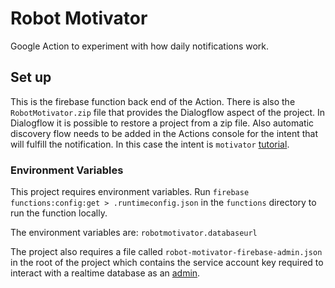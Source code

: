 # Robot Motivator

Google Action to experiment with how daily notifications work.

## Set up

This is the firebase function back end of the Action. There is also the `RobotMotivator.zip` file that provides the Dialogflow aspect of the project. In Dialogflow it is possible to restore a project from a zip file. Also automatic discovery flow needs to be added in the Actions console for the intent that will fulfill the notification. In this case the intent is `motivator` [tutorial](https://developers.google.com/actions/assistant/updates/daily).

### Environment Variables

This project requires environment variables. Run `firebase functions:config:get > .runtimeconfig.json` in the `functions` directory to run the function locally.

The environment variables are:
`robotmotivator.databaseurl`

The project also requires a file called `robot-motivator-firebase-admin.json` in the root of the project which contains the service account key required to interact with a realtime database as an [admin](https://firebase.google.com/docs/database/admin/start).
